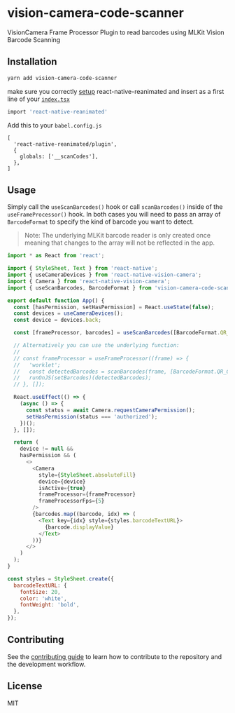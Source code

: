 # vision-camera-code-scanner

VisionCamera Frame Processor Plugin to read barcodes using MLKit Vision Barcode Scanning

## Installation

```sh
yarn add vision-camera-code-scanner
```

make sure you correctly [setup](https://docs.swmansion.com/react-native-reanimated/docs/fundamentals/installation/) react-native-reanimated and insert as a first line of your [`index.tsx`](https://github.com/rodgomesc/vision-camera-code-scanner/blob/1409a8afd02328a26e336036493b2d6ef8441359/example/index.tsx#L1)

```sh
import 'react-native-reanimated'
```

Add this to your `babel.config.js`

```
[
  'react-native-reanimated/plugin',
  {
    globals: ['__scanCodes'],
  },
]
```

## Usage

Simply call the `useScanBarcodes()` hook or call `scanBarcodes()` inside of the `useFrameProcessor()` hook. In both cases you will need to pass an array of `BarcodeFormat` to specify the kind of barcode you want to detect.

> Note: The underlying MLKit barcode reader is only created once meaning that changes to the array will not be reflected in the app.

```js
import * as React from 'react';

import { StyleSheet, Text } from 'react-native';
import { useCameraDevices } from 'react-native-vision-camera';
import { Camera } from 'react-native-vision-camera';
import { useScanBarcodes, BarcodeFormat } from 'vision-camera-code-scanner';

export default function App() {
  const [hasPermission, setHasPermission] = React.useState(false);
  const devices = useCameraDevices();
  const device = devices.back;

  const [frameProcessor, barcodes] = useScanBarcodes([BarcodeFormat.QR_CODE]);

  // Alternatively you can use the underlying function:
  //
  // const frameProcessor = useFrameProcessor((frame) => {
  //   'worklet';
  //   const detectedBarcodes = scanBarcodes(frame, [BarcodeFormat.QR_CODE]);
  //   runOnJS(setBarcodes)(detectedBarcodes);
  // }, []);

  React.useEffect(() => {
    (async () => {
      const status = await Camera.requestCameraPermission();
      setHasPermission(status === 'authorized');
    })();
  }, []);

  return (
    device != null &&
    hasPermission && (
      <>
        <Camera
          style={StyleSheet.absoluteFill}
          device={device}
          isActive={true}
          frameProcessor={frameProcessor}
          frameProcessorFps={5}
        />
        {barcodes.map((barcode, idx) => (
          <Text key={idx} style={styles.barcodeTextURL}>
            {barcode.displayValue}
          </Text>
        ))}
      </>
    )
  );
}

const styles = StyleSheet.create({
  barcodeTextURL: {
    fontSize: 20,
    color: 'white',
    fontWeight: 'bold',
  },
});

```

## Contributing

See the [contributing guide](CONTRIBUTING.md) to learn how to contribute to the repository and the development workflow.

## License

MIT
